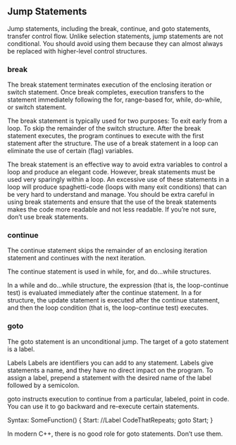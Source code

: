 ## Jump Statements
Jump statements, including the break, continue, and goto statements, transfer
control flow. Unlike selection statements, jump statements are not conditional. You should avoid using them because they can almost always
be replaced with higher-level control structures.

### break
The break statement terminates execution of the enclosing iteration or
switch statement. Once break completes, execution transfers to the statement
immediately following the for, range-based for, while, do-while, or switch
statement.

The break statement is typically used for two purposes:
  To exit early from a loop.
  To skip the remainder of the switch structure.
After the break statement executes, the program continues to execute with the first statement after the structure. The use of a break statement in a loop can eliminate the use of certain (flag) variables.

The break statement is an effective way to avoid extra variables to control a loop
and produce an elegant code. However, break statements must be used very sparingly
within a loop. An excessive use of these statements in a loop will produce spaghetti-code
(loops with many exit conditions) that can be very hard to understand and manage. You
should be extra careful in using break statements and ensure that the use of the break
statements makes the code more readable and not less readable. If you’re not sure, don’t
use break statements.

### continue
The continue statement skips the remainder of an enclosing iteration statement and continues with the next iteration.

The continue statement is used in while, for, and do...while structures.

In a while and do...while structure, the expression (that is, the loop-continue test) is evaluated immediately after the continue statement. In a for structure, the update statement is executed after the continue statement, and then the loop condition (that is, the loop-continue test) executes.


### goto
The goto statement is an unconditional jump. The target of a goto statement
is a label.

Labels
Labels are identifiers you can add to any statement. Labels give statements
a name, and they have no direct impact on the program. To assign a label,
prepend a statement with the desired name of the label followed by a
semicolon.

goto instructs execution to continue from a particular, labeled,
point in code. You can use it to go backward and re-execute certain statements.

Syntax:
SomeFunction()
{
  Start: //Label
  CodeThatRepeats;
  goto Start;
}

In modern C++, there is no good role for goto statements. Don’t use them.
